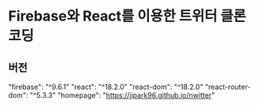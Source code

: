 # Firebase와 React를 이용한 트위터 클론코딩

## 버전

"firebase": "^9.6.1"
"react": "^18.2.0"
"react-dom": "^18.2.0"
"react-router-dom": "^5.3.3"
"homepage": "https://jipark96.github.io/nwitter"

